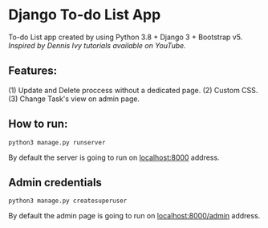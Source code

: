 # Django To-do List App
To-do List app created by using Python 3.8 + Django 3 + Bootstrap v5. <br>
*Inspired by Dennis Ivy tutorials available on YouTube.*

## Features:
  (1) Update and Delete proccess without a dedicated page.
  (2) Custom CSS.
  (3) Change Task's view on admin page.
  
## How to run:
    python3 manage.py runserver
By default the server is going to run on <a href="localhost:8000">localhost:8000</a> address.

## Admin credentials
    python3 manage.py createsuperuser
By default the admin page is going to run on <a href="localhost:8000/admin">localhost:8000/admin</a> address.
